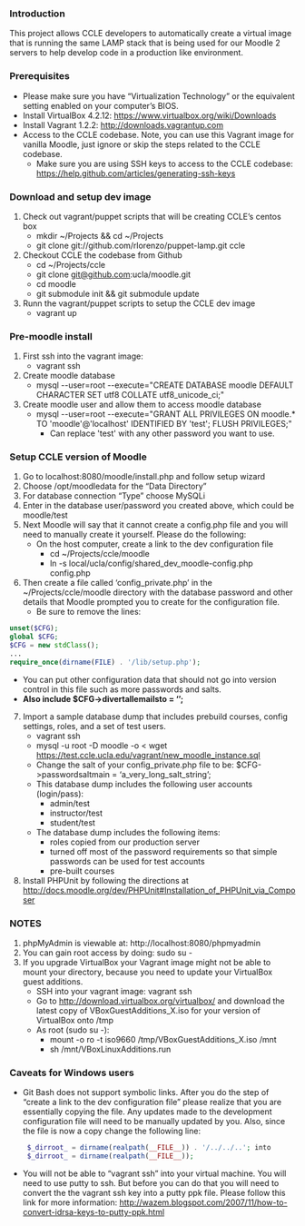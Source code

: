 ### Introduction
This project allows CCLE developers to automatically create a virtual image that is running the same LAMP stack that is being used for our Moodle 2 servers to help develop code in a production like environment.

### Prerequisites
* Please make sure you have “Virtualization Technology” or the equivalent setting enabled on your computer’s BIOS.
* Install VirtualBox 4.2.12: https://www.virtualbox.org/wiki/Downloads
* Install Vagrant 1.2.2: http://downloads.vagrantup.com
* Access to the CCLE codebase. Note, you can use this Vagrant image for vanilla Moodle, just ignore or skip the steps related to the CCLE codebase.
    * Make sure you are using SSH keys to access to the CCLE codebase: https://help.github.com/articles/generating-ssh-keys   

### Download and setup dev image
1. Check out vagrant/puppet scripts that will be creating CCLE’s centos box
    * mkdir ~/Projects && cd ~/Projects
    * git clone git://github.com/rlorenzo/puppet-lamp.git ccle
2. Checkout CCLE the codebase from Github
    * cd ~/Projects/ccle
    * git clone git@github.com:ucla/moodle.git
    * cd moodle
    * git submodule init && git submodule update
3. Runn the vagrant/puppet scripts to setup the CCLE dev image
   * vagrant up

### Pre-moodle install
1. First ssh into the vagrant image: 
   * vagrant ssh
2. Create moodle database
   * mysql --user=root --execute="CREATE DATABASE moodle DEFAULT CHARACTER SET utf8 COLLATE utf8_unicode_ci;"
3. Create moodle user and allow them to access moodle database
   * mysql --user=root --execute="GRANT ALL PRIVILEGES ON moodle.* TO 'moodle'@'localhost' IDENTIFIED BY 'test'; FLUSH PRIVILEGES;"
      * Can replace 'test' with any other password you want to use.

### Setup CCLE version of Moodle
1. Go to localhost:8080/moodle/install.php and follow setup wizard
2. Choose /opt/moodledata for the “Data Directory”
3. For database connection “Type” choose MySQLi
4. Enter in the database user/password you created above, which could be moodle/test
5. Next Moodle will say that it cannot create a config.php file and you will need to manually create it yourself. Please do the following:
   * On the host computer, create a link to the dev configuration file
      * cd ~/Projects/ccle/moodle
      * ln -s local/ucla/config/shared_dev_moodle-config.php config.php
6. Then create a file called ‘config_private.php’ in the ~/Projects/ccle/moodle directory with the database password and other details that Moodle prompted you to create for the configuration file.
   * Be sure to remove the lines:

```php
unset($CFG);
global $CFG;
$CFG = new stdClass();
...
require_once(dirname(FILE) . '/lib/setup.php');
```
   * You can put other configuration data that should not go into version control in this file such as more passwords and salts.
   * **Also include $CFG->divertallemailsto = ‘<your email address>’;**
7. Import a sample database dump that includes prebuild courses, config settings, roles, and a set of test users.
   * vagrant ssh
   * mysql -u root -D moodle -o < wget https://test.ccle.ucla.edu/vagrant/new_moodle_instance.sql
   * Change the salt of your config_private.php file to be: $CFG->passwordsaltmain = ‘a_very_long_salt_string’;
   * This database dump includes the following user accounts (login/pass):
      * admin/test
      * instructor/test
      * student/test
   * The database dump includes the following items:
      * roles copied from our production server
      * turned off most of the password requirements so that simple passwords can be used for test accounts
      * pre-built courses
8. Install PHPUnit by following the directions at http://docs.moodle.org/dev/PHPUnit#Installation_of_PHPUnit_via_Composer

### NOTES
1. phpMyAdmin is viewable at: http://localhost:8080/phpmyadmin
2. You can gain root access by doing: sudo su -
3. If you upgrade VirtualBox your Vagrant image might not be able to mount your directory, because you need to update your VirtualBox guest additions.
   * SSH into your vagrant image: vagrant ssh
   * Go to http://download.virtualbox.org/virtualbox/ and download the latest copy of VBoxGuestAdditions\_X.iso for your version of VirtualBox onto /tmp
   * As root (sudo su -):
      * mount -o ro -t iso9660 /tmp/VBoxGuestAdditions\_X.iso /mnt
      * sh /mnt/VBoxLinuxAdditions.run

### Caveats for Windows users
* Git Bash does not support symbolic links. After you do the step of “create a link to the dev configuration file” please     realize that you are essentially copying the file. Any updates made to the development configuration file will need to be     manually updated by you. Also, since the file is now a copy change the following line:

   ```php
    $_dirroot_ = dirname(realpath(__FILE__)) . '/../../..'; into
    $_dirroot_ = dirname(realpath(__FILE__));
   ```
* You will not be able to “vagrant ssh” into your virtual machine. You will need to use putty to ssh. But before you can do     that you will need to convert the the vagrant ssh key into a putty ppk file. Please follow this link for more information:     http://wazem.blogspot.com/2007/11/how-to-convert-idrsa-keys-to-putty-ppk.html
